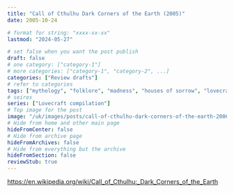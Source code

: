```yaml
---
title: "Call of Cthulhu Dark Corners of the Earth (2005)"
date: 2005-10-24

# format for string: "xxxx-xx-xx"
lastmod: "2024-05-27"

# set false when you want the post publish
draft: false
# one category: ["category-1"]
# more categories: ["category-1", "category-2", ...]
categories: ["Review drafts"]
# refer to categories
tags: ["mythology", "folklore", "madness", "houses of sorrow", "lovecraft"]
# seires
series: ["Lovecraft compilation"]
# Top image for the post
image: "/uk/images/posts/call-of-cthulhu-dark-corners-of-the-earth-2006/cover.jpg"
# Hide from home and other main page
hideFromCenter: false
# Hide from archive page
hideFromArchives: false
# Hide from everything but the archive
hideFromSection: false
reviewStub: true
---
```

https://en.wikipedia.org/wiki/Call_of_Cthulhu:_Dark_Corners_of_the_Earth
<!--more-->